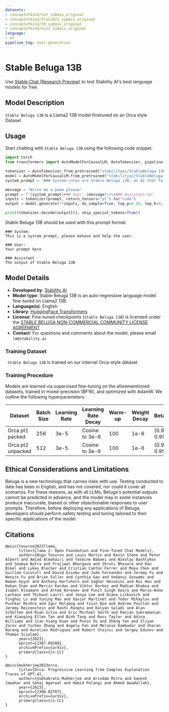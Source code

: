 ```yaml
---
datasets:
- conceptofmind/cot_submix_original
- conceptofmind/flan2021_submix_original
- conceptofmind/t0_submix_original
- conceptofmind/niv2_submix_original
language:
- en
pipeline_tag: text-generation
---
```

# Stable Beluga 13B

Use [Stable Chat (Research Preview)](https://chat.stability.ai/chat) to test Stability AI's best language models for free

## Model Description

`Stable Beluga 13B` is a Llama2 13B model finetuned on an Orca style Dataset

## Usage

Start chatting with `Stable Beluga 13B` using the following code snippet:

```python
import torch
from transformers import AutoModelForCausalLM, AutoTokenizer, pipeline

tokenizer = AutoTokenizer.from_pretrained("stabilityai/StableBeluga-13B", use_fast=False)
model = AutoModelForCausalLM.from_pretrained("stabilityai/StableBeluga-13B", torch_dtype=torch.float16, low_cpu_mem_usage=True, device_map="auto")
system_prompt = "### System:\nYou are Stable Beluga 13B, an AI that follows instructions extremely well. Help as much as you can. Remember, be safe, and don't do anything illegal.\n\n"

message = "Write me a poem please"
prompt = f"{system_prompt}### User: {message}\n\n### Assistant:\n"
inputs = tokenizer(prompt, return_tensors="pt").to("cuda")
output = model.generate(**inputs, do_sample=True, top_p=0.95, top_k=0, max_new_tokens=256)

print(tokenizer.decode(output[0], skip_special_tokens=True))
```

Stable Beluga 13B should be used with this prompt format:
```
### System:
This is a system prompt, please behave and help the user.

### User:
Your prompt here

### Assistant
The output of Stable Beluga 13B
```

## Model Details

* **Developed by**: [Stability AI](https://stability.ai/)
* **Model type**: Stable Beluga 13B is an auto-regressive language model fine-tuned on Llama2 13B.
* **Language(s)**: English
* **Library**: [HuggingFace Transformers](https://github.com/huggingface/transformers)
* **License**: Fine-tuned checkpoints (`Stable Beluga 13B`) is licensed under the [STABLE BELUGA NON-COMMERCIAL COMMUNITY LICENSE AGREEMENT](https://huggingface.co/stabilityai/StableBeluga-13B/blob/main/LICENSE.txt)
* **Contact**: For questions and comments about the model, please email `lm@stability.ai`

### Training Dataset

` Stable Beluga 13B` is trained on our internal Orca-style dataset

### Training Procedure

Models are learned via supervised fine-tuning on the aforementioned datasets, trained in mixed-precision (BF16), and optimized with AdamW. We outline the following hyperparameters:

| Dataset           | Batch Size | Learning Rate |Learning Rate Decay| Warm-up | Weight Decay | Betas       |
|-------------------|------------|---------------|-------------------|---------|--------------|-------------|
| Orca pt1 packed   | 256        | 3e-5          | Cosine to 3e-6    | 100     | 1e-6         | (0.9, 0.95) |
| Orca pt2 unpacked | 512        | 3e-5          | Cosine to 3e-6    | 100     | 1e-6         | (0.9, 0.95) |

## Ethical Considerations and Limitations

Beluga is a new technology that carries risks with use. Testing conducted to date has been in English, and has not covered, nor could it cover all scenarios. For these reasons, as with all LLMs, Beluga's potential outputs cannot be predicted in advance, and the model may in some instances produce inaccurate, biased or other objectionable responses to user prompts. Therefore, before deploying any applications of Beluga, developers should perform safety testing and tuning tailored to their specific applications of the model.

## Citations

```bibtext
@misc{touvron2023llama,
      title={Llama 2: Open Foundation and Fine-Tuned Chat Models}, 
      author={Hugo Touvron and Louis Martin and Kevin Stone and Peter Albert and Amjad Almahairi and Yasmine Babaei and Nikolay Bashlykov and Soumya Batra and Prajjwal Bhargava and Shruti Bhosale and Dan Bikel and Lukas Blecher and Cristian Canton Ferrer and Moya Chen and Guillem Cucurull and David Esiobu and Jude Fernandes and Jeremy Fu and Wenyin Fu and Brian Fuller and Cynthia Gao and Vedanuj Goswami and Naman Goyal and Anthony Hartshorn and Saghar Hosseini and Rui Hou and Hakan Inan and Marcin Kardas and Viktor Kerkez and Madian Khabsa and Isabel Kloumann and Artem Korenev and Punit Singh Koura and Marie-Anne Lachaux and Thibaut Lavril and Jenya Lee and Diana Liskovich and Yinghai Lu and Yuning Mao and Xavier Martinet and Todor Mihaylov and Pushkar Mishra and Igor Molybog and Yixin Nie and Andrew Poulton and Jeremy Reizenstein and Rashi Rungta and Kalyan Saladi and Alan Schelten and Ruan Silva and Eric Michael Smith and Ranjan Subramanian and Xiaoqing Ellen Tan and Binh Tang and Ross Taylor and Adina Williams and Jian Xiang Kuan and Puxin Xu and Zheng Yan and Iliyan Zarov and Yuchen Zhang and Angela Fan and Melanie Kambadur and Sharan Narang and Aurelien Rodriguez and Robert Stojnic and Sergey Edunov and Thomas Scialom},
      year={2023},
      eprint={2307.09288},
      archivePrefix={arXiv},
      primaryClass={cs.CL}
}
```

```bibtext
@misc{mukherjee2023orca,
      title={Orca: Progressive Learning from Complex Explanation Traces of GPT-4}, 
      author={Subhabrata Mukherjee and Arindam Mitra and Ganesh Jawahar and Sahaj Agarwal and Hamid Palangi and Ahmed Awadallah},
      year={2023},
      eprint={2306.02707},
      archivePrefix={arXiv},
      primaryClass={cs.CL}
}
```